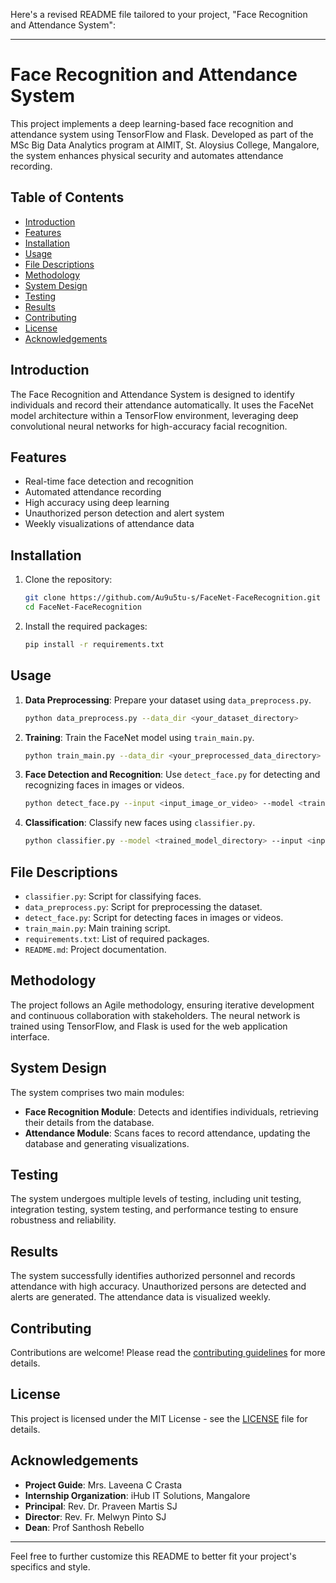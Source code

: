 Here's a revised README file tailored to your project, "Face Recognition and Attendance System":

---

# Face Recognition and Attendance System

This project implements a deep learning-based face recognition and attendance system using TensorFlow and Flask. Developed as part of the MSc Big Data Analytics program at AIMIT, St. Aloysius College, Mangalore, the system enhances physical security and automates attendance recording.

## Table of Contents
- [Introduction](#introduction)
- [Features](#features)
- [Installation](#installation)
- [Usage](#usage)
- [File Descriptions](#file-descriptions)
- [Methodology](#methodology)
- [System Design](#system-design)
- [Testing](#testing)
- [Results](#results)
- [Contributing](#contributing)
- [License](#license)
- [Acknowledgements](#acknowledgements)

## Introduction
The Face Recognition and Attendance System is designed to identify individuals and record their attendance automatically. It uses the FaceNet model architecture within a TensorFlow environment, leveraging deep convolutional neural networks for high-accuracy facial recognition. 

## Features
- Real-time face detection and recognition
- Automated attendance recording
- High accuracy using deep learning
- Unauthorized person detection and alert system
- Weekly visualizations of attendance data

## Installation
1. Clone the repository:
   ```sh
   git clone https://github.com/Au9u5tu-s/FaceNet-FaceRecognition.git
   cd FaceNet-FaceRecognition
   ```

2. Install the required packages:
   ```sh
   pip install -r requirements.txt
   ```

## Usage
1. **Data Preprocessing**:
   Prepare your dataset using `data_preprocess.py`.
   ```sh
   python data_preprocess.py --data_dir <your_dataset_directory>
   ```

2. **Training**:
   Train the FaceNet model using `train_main.py`.
   ```sh
   python train_main.py --data_dir <your_preprocessed_data_directory> --output_dir <output_model_directory>
   ```

3. **Face Detection and Recognition**:
   Use `detect_face.py` for detecting and recognizing faces in images or videos.
   ```sh
   python detect_face.py --input <input_image_or_video> --model <trained_model_directory>
   ```

4. **Classification**:
   Classify new faces using `classifier.py`.
   ```sh
   python classifier.py --model <trained_model_directory> --input <input_image_or_video>
   ```

## File Descriptions
- `classifier.py`: Script for classifying faces.
- `data_preprocess.py`: Script for preprocessing the dataset.
- `detect_face.py`: Script for detecting faces in images or videos.
- `train_main.py`: Main training script.
- `requirements.txt`: List of required packages.
- `README.md`: Project documentation.

## Methodology
The project follows an Agile methodology, ensuring iterative development and continuous collaboration with stakeholders. The neural network is trained using TensorFlow, and Flask is used for the web application interface.

## System Design
The system comprises two main modules:
- **Face Recognition Module**: Detects and identifies individuals, retrieving their details from the database.
- **Attendance Module**: Scans faces to record attendance, updating the database and generating visualizations.

## Testing
The system undergoes multiple levels of testing, including unit testing, integration testing, system testing, and performance testing to ensure robustness and reliability.

## Results
The system successfully identifies authorized personnel and records attendance with high accuracy. Unauthorized persons are detected and alerts are generated. The attendance data is visualized weekly.

## Contributing
Contributions are welcome! Please read the [contributing guidelines](CONTRIBUTING.md) for more details.

## License
This project is licensed under the MIT License - see the [LICENSE](LICENSE) file for details.

## Acknowledgements
- **Project Guide**: Mrs. Laveena C Crasta
- **Internship Organization**: iHub IT Solutions, Mangalore
- **Principal**: Rev. Dr. Praveen Martis SJ
- **Director**: Rev. Fr. Melwyn Pinto SJ
- **Dean**: Prof Santhosh Rebello

---

Feel free to further customize this README to better fit your project's specifics and style.
